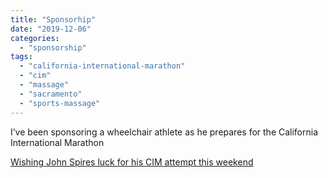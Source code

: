 ```yaml
---
title: "Sponsorhip"
date: "2019-12-06"
categories: 
  - "sponsorship"
tags: 
  - "california-international-marathon"
  - "cim"
  - "massage"
  - "sacramento"
  - "sports-massage"
---
```


I’ve been sponsoring a wheelchair athlete as he prepares for the California International Marathon

[Wishing John Spires luck for his CIM attempt this weekend](https://t.umblr.com/redirect?z=https%3A%2F%2Fwww.facebook.com%2Fpaulbrowncmt%2Fvideos%2F801031140344305%2F&t=YmM0NjUzNGI1NzlmZGViMjlkOWY1MTk2MDNkYjI5NWNlNWFkNWQ5ZixlNDQ2MjVlMGM2MjQ4OTM1NzYyMjgxZWZjOWZkMDUzZGMxZGFmZGUy)

